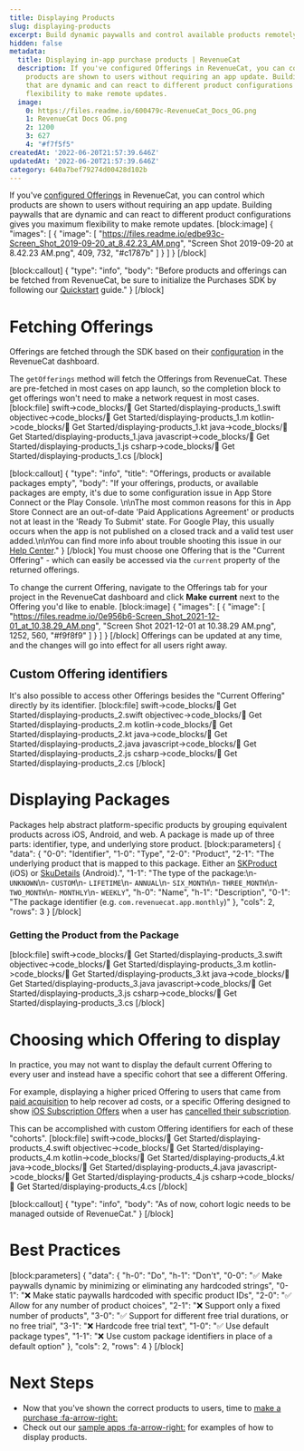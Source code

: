 ```yaml
---
title: Displaying Products
slug: displaying-products
excerpt: Build dynamic paywalls and control available products remotely
hidden: false
metadata:
  title: Displaying in-app purchase products | RevenueCat
  description: If you've configured Offerings in RevenueCat, you can control which
    products are shown to users without requiring an app update. Building paywalls
    that are dynamic and can react to different product configurations gives you maximum
    flexibility to make remote updates.
  image:
    0: https://files.readme.io/600479c-RevenueCat_Docs_OG.png
    1: RevenueCat Docs OG.png
    2: 1200
    3: 627
    4: "#f7f5f5"
createdAt: '2022-06-20T21:57:39.646Z'
updatedAt: '2022-06-20T21:57:39.646Z'
category: 640a7bef79274d00428d102b
---
```

If you've [configured Offerings](doc:entitlements) in RevenueCat, you can control which products are shown to users without requiring an app update. Building paywalls that are dynamic and can react to different product configurations gives you maximum flexibility to make remote updates.
[block:image]
{
  "images": [
    {
      "image": [
        "https://files.readme.io/edbe93c-Screen_Shot_2019-09-20_at_8.42.23_AM.png",
        "Screen Shot 2019-09-20 at 8.42.23 AM.png",
        409,
        732,
        "#c1787b"
      ]
    }
  ]
}
[/block]

[block:callout]
{
  "type": "info",
  "body": "Before products and offerings can be fetched from RevenueCat, be sure to initialize the Purchases SDK by following our [Quickstart](doc:getting-started) guide."
}
[/block]
# Fetching Offerings

Offerings are fetched through the SDK based on their [configuration](doc:entitlements) in the RevenueCat dashboard.

The `getOfferings` method will fetch the Offerings from RevenueCat. These are pre-fetched in most cases on app launch, so the completion block to get offerings won't need to make a network request in most cases. 
[block:file]
swift->code_blocks/🚀 Get Started/displaying-products_1.swift
objectivec->code_blocks/🚀 Get Started/displaying-products_1.m
kotlin->code_blocks/🚀 Get Started/displaying-products_1.kt
java->code_blocks/🚀 Get Started/displaying-products_1.java
javascript->code_blocks/🚀 Get Started/displaying-products_1.js
csharp->code_blocks/🚀 Get Started/displaying-products_1.cs
[/block]

[block:callout]
{
  "type": "info",
  "title": "Offerings, products or available packages empty",
  "body": "If your offerings, products, or available packages are empty, it's due to some configuration issue in App Store Connect or the Play Console. \n\nThe most common reasons for this in App Store Connect are an out-of-date 'Paid Applications Agreement' or products not at least in the 'Ready To Submit' state. For Google Play, this usually occurs when the app is not published on a closed track and a valid test user added.\n\nYou can find more info about trouble shooting this issue in our [Help Center](https://support.revenuecat.com/hc/en-us/articles/360041793174)."
}
[/block]
You must choose one Offering that is the "Current Offering" - which can easily be accessed via the `current` property of the returned offerings.

To change the current Offering, navigate to the Offerings tab for your project in the RevenueCat dashboard and click **Make current** next to the Offering you'd like to enable.
[block:image]
{
  "images": [
    {
      "image": [
        "https://files.readme.io/0e956b6-Screen_Shot_2021-12-01_at_10.38.29_AM.png",
        "Screen Shot 2021-12-01 at 10.38.29 AM.png",
        1252,
        560,
        "#f9f8f9"
      ]
    }
  ]
}
[/block]
Offerings can be updated at any time, and the changes will go into effect for all users right away.


## Custom Offering identifiers
It's also possible to access other Offerings besides the "Current Offering" directly by its identifier.
[block:file]
swift->code_blocks/🚀 Get Started/displaying-products_2.swift
objectivec->code_blocks/🚀 Get Started/displaying-products_2.m
kotlin->code_blocks/🚀 Get Started/displaying-products_2.kt
java->code_blocks/🚀 Get Started/displaying-products_2.java
javascript->code_blocks/🚀 Get Started/displaying-products_2.js
csharp->code_blocks/🚀 Get Started/displaying-products_2.cs
[/block]
# Displaying Packages

Packages help abstract platform-specific products by grouping equivalent products across iOS, Android, and web. A package is made up of three parts: identifier, type, and underlying store product.
[block:parameters]
{
  "data": {
    "0-0": "Identifier",
    "1-0": "Type",
    "2-0": "Product",
    "2-1": "The underlying product that is mapped to this package. Either an [SKProduct](https://developer.apple.com/documentation/storekit/skproduct?language=objc) (iOS) or [SkuDetails](https://developer.android.com/reference/com/android/billingclient/api/SkuDetails) (Android).",
    "1-1": "The type of the package:\n- `UNKNOWN`\n- `CUSTOM`\n- `LIFETIME`\n- `ANNUAL`\n- `SIX_MONTH`\n- `THREE_MONTH`\n- `TWO_MONTH`\n- `MONTHLY`\n- `WEEKLY`",
    "h-0": "Name",
    "h-1": "Description",
    "0-1": "The package identifier (e.g. `com.revenuecat.app.monthly`)"
  },
  "cols": 2,
  "rows": 3
}
[/block]
### Getting the Product from the Package
[block:file]
swift->code_blocks/🚀 Get Started/displaying-products_3.swift
objectivec->code_blocks/🚀 Get Started/displaying-products_3.m
kotlin->code_blocks/🚀 Get Started/displaying-products_3.kt
java->code_blocks/🚀 Get Started/displaying-products_3.java
javascript->code_blocks/🚀 Get Started/displaying-products_3.js
csharp->code_blocks/🚀 Get Started/displaying-products_3.cs
[/block]
# Choosing which Offering to display

In practice, you may not want to display the default current Offering to every user and instead have a specific cohort that see a different Offering.

For example, displaying a higher priced Offering to users that came from [paid acquisition](doc:attribution) to help recover ad costs, or a specific Offering designed to show [iOS Subscription Offers](doc:ios-subscription-offers) when a user has [cancelled their subscription](doc:purchaserinfo#section-get-entitlement-information). 

This can be accomplished with custom Offering identifiers for each of these "cohorts".
[block:file]
swift->code_blocks/🚀 Get Started/displaying-products_4.swift
objectivec->code_blocks/🚀 Get Started/displaying-products_4.m
kotlin->code_blocks/🚀 Get Started/displaying-products_4.kt
java->code_blocks/🚀 Get Started/displaying-products_4.java
javascript->code_blocks/🚀 Get Started/displaying-products_4.js
csharp->code_blocks/🚀 Get Started/displaying-products_4.cs
[/block]

[block:callout]
{
  "type": "info",
  "body": "As of now, cohort logic needs to be managed outside of RevenueCat."
}
[/block]
# Best Practices
[block:parameters]
{
  "data": {
    "h-0": "Do",
    "h-1": "Don't",
    "0-0": "✅ Make paywalls dynamic by minimizing or eliminating any hardcoded strings",
    "0-1": "❌ Make static paywalls hardcoded with specific product IDs",
    "2-0": "✅ Allow for any number of product choices",
    "2-1": "❌ Support only a fixed number of products",
    "3-0": "✅ Support for different free trial durations, or no free trial",
    "3-1": "❌ Hardcode free trial text",
    "1-0": "✅ Use default package types",
    "1-1": "❌ Use custom package identifiers in place of a default option"
  },
  "cols": 2,
  "rows": 4
}
[/block]
# Next Steps

* Now that you've shown the correct products to users, time to [make a purchase :fa-arrow-right:](doc:making-purchases)
* Check out our [sample apps :fa-arrow-right:](doc:sample-apps) for examples of how to display products.